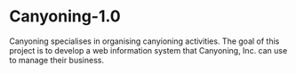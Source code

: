 # Canyoning-1.0
Canyoning specialises in organising canyioning activities.
The goal of this project is to develop a web information system that Canyoning, Inc. can use to manage their business.
